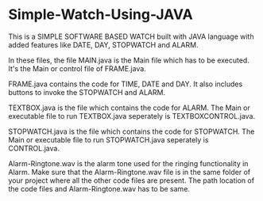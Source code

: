 # Simple-Watch-Using-JAVA

This is a SIMPLE SOFTWARE BASED WATCH built with JAVA language with added features like DATE, DAY, STOPWATCH and ALARM.

In these files, the file MAIN.java is the Main file which has to be executed. It's the Main or control file of FRAME.java.

FRAME.java contains the code for TIME, DATE and DAY. It also includes buttons to invoke the STOPWATCH and ALARM.

TEXTBOX.java is the file which contains the code for ALARM. The Main or executable file to run TEXTBOX.java seperately is TEXTBOXCONTROL.java.

STOPWATCH.java is the file which contains the code for STOPWATCH. The Main or executable file to run STOPWATCH.java seperately is CONTROL.java.

Alarm-Ringtone.wav is the alarm tone used for the ringing functionality in Alarm. Make sure that the Alarm-Ringtone.wav file is in the same folder of your project where all the other code files are present. The path location of the code files and Alarm-Ringtone.wav has to be same.
